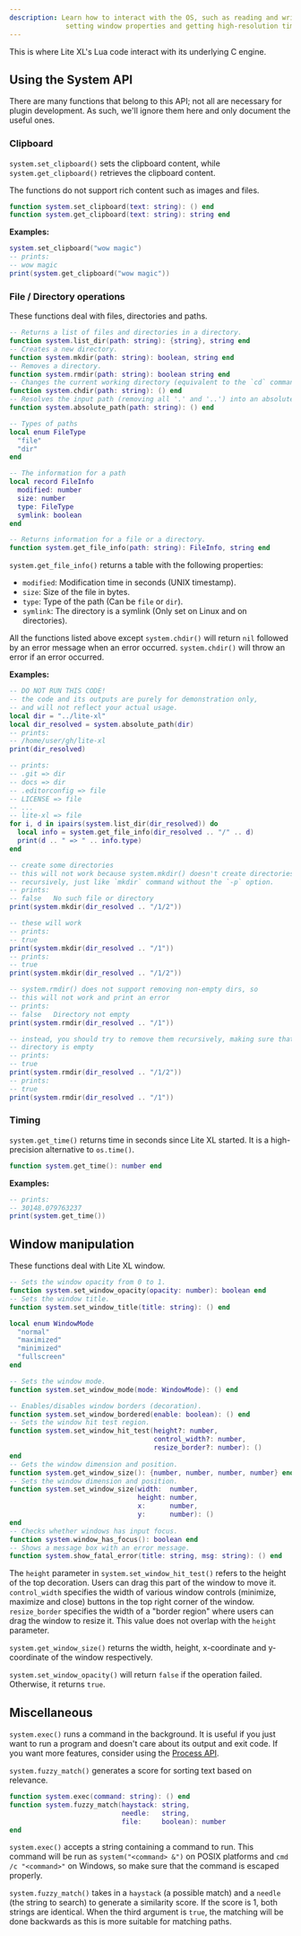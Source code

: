 ```yaml
---
description: Learn how to interact with the OS, such as reading and writing to the clipboard,
              setting window properties and getting high-resolution time within Lite XL.
---
```


This is where Lite XL's Lua code interact with its underlying C engine.

## Using the System API

There are many functions that belong to this API; not all are necessary for plugin development.
As such, we'll ignore them here and only document the useful ones.

### Clipboard

`system.set_clipboard()` sets the clipboard content, while `system.get_clipboard()`
retrieves the clipboard content.

The functions do not support rich content such as images and files.

```lua
function system.set_clipboard(text: string): () end
function system.get_clipboard(text: string): string end
```

**Examples:**

```lua
system.set_clipboard("wow magic")
-- prints:
-- wow magic
print(system.get_clipboard("wow magic"))
```

### File / Directory operations

These functions deal with files, directories and paths.

```lua
-- Returns a list of files and directories in a directory.
function system.list_dir(path: string): {string}, string end
-- Creates a new directory.
function system.mkdir(path: string): boolean, string end
-- Removes a directory.
function system.rmdir(path: string): boolean string end
-- Changes the current working directory (equivalent to the `cd` command)
function system.chdir(path: string): () end
-- Resolves the input path (removing all '.' and '..') into an absolute path.
function system.absolute_path(path: string): () end

-- Types of paths
local enum FileType
  "file"
  "dir"
end

-- The information for a path
local record FileInfo
  modified: number
  size: number
  type: FileType
  symlink: boolean
end

-- Returns information for a file or a directory.
function system.get_file_info(path: string): FileInfo, string end
```

`system.get_file_info()` returns a table with the following properties:

- `modified`: Modification time in seconds (UNIX timestamp).
- `size`: Size of the file in bytes.
- `type`: Type of the path (Can be `file` or `dir`).
- `symlink`: The directory is a symlink (Only set on Linux and on directories).

All the functions listed above except `system.chdir()` will return `nil` followed by an error message
when an error occurred.
`system.chdir()` will throw an error if an error occurred.

**Examples:**

```lua
-- DO NOT RUN THIS CODE!
-- the code and its outputs are purely for demonstration only,
-- and will not reflect your actual usage.
local dir = "../lite-xl"
local dir_resolved = system.absolute_path(dir)
-- prints:
-- /home/user/gh/lite-xl
print(dir_resolved)

-- prints:
-- .git => dir
-- docs => dir
-- .editorconfig => file
-- LICENSE => file
-- ...
-- lite-xl => file
for i, d in ipairs(system.list_dir(dir_resolved)) do
  local info = system.get_file_info(dir_resolved .. "/" .. d)
  print(d .. " => " .. info.type)
end

-- create some directories
-- this will not work because system.mkdir() doesn't create directories
-- recursively, just like `mkdir` command without the `-p` option.
-- prints:
-- false   No such file or directory
print(system.mkdir(dir_resolved .. "/1/2"))

-- these will work
-- prints:
-- true
print(system.mkdir(dir_resolved .. "/1"))
-- prints:
-- true
print(system.mkdir(dir_resolved .. "/1/2"))

-- system.rmdir() does not support removing non-empty dirs, so
-- this will not work and print an error
-- prints:
-- false   Directory not empty
print(system.rmdir(dir_resolved .. "/1"))

-- instead, you should try to remove them recursively, making sure that each
-- directory is empty
-- prints:
-- true
print(system.rmdir(dir_resolved .. "/1/2"))
-- prints:
-- true
print(system.rmdir(dir_resolved .. "/1"))
```

### Timing

`system.get_time()` returns time in seconds since Lite XL started.
It is a high-precision alternative to `os.time()`.

```lua
function system.get_time(): number end
```

**Examples:**

```lua
-- prints:
-- 30148.079763237
print(system.get_time())
```

## Window manipulation

These functions deal with Lite XL window.

```lua
-- Sets the window opacity from 0 to 1.
function system.set_window_opacity(opacity: number): boolean end
-- Sets the window title.
function system.set_window_title(title: string): () end

local enum WindowMode
  "normal"
  "maximized"
  "minimized"
  "fullscreen"
end

-- Sets the window mode.
function system.set_window_mode(mode: WindowMode): () end

-- Enables/disables window borders (decoration).
function system.set_window_bordered(enable: boolean): () end
-- Sets the window hit test region.
function system.set_window_hit_test(height?: number,
                                    control_width?: number,
                                    resize_border?: number): ()
end
-- Gets the window dimension and position.
function system.get_window_size(): {number, number, number, number} end
-- Sets the window dimension and position.
function system.set_window_size(width:  number,
                                height: number,
                                x:      number,
                                y:      number): ()
end
-- Checks whether windows has input focus.
function system.window_has_focus(): boolean end
-- Shows a message box with an error message.
function system.show_fatal_error(title: string, msg: string): () end
```

The `height` parameter in `system.set_window_hit_test()` refers to the height of the top decoration.
Users can drag this part of the window to move it.
`control_width` specifies the width of various window controls
(minimize, maximize and close) buttons in the top right corner of the window.
`resize_border` specifies the width of a "border region" where users can drag the window to resize it.
This value does not overlap with the `height` parameter.

`system.get_window_size()` returns the width, height, x-coordinate and y-coordinate of the window respectively.

`system.set_window_opacity()` will return `false` if the operation failed.
Otherwise, it returns `true`.

## Miscellaneous

`system.exec()` runs a command in the background.
It is useful if you just want to run a program and doesn't care about its output and exit code.
If you want more features, consider using the [Process API][1].

`system.fuzzy_match()` generates a score for sorting text based on relevance.

```lua
function system.exec(command: string): () end
function system.fuzzy_match(haystack: string,
                            needle:   string,
                            file:     boolean): number
end
```

`system.exec()` accepts a string containing a command to run.
This command will be run as `system("<command> &")` on POSIX platforms and `cmd /c "<command>"` on Windows,
so make sure that the command is escaped properly.

`system.fuzzy_match()` takes in a `haystack` (a possible match) and a `needle`
(the string to search) to generate a similarity score.
If the score is 1, both strings are identical.
When the third argument is `true`, the matching will be done backwards as this
is more suitable for matching paths.


[1]: ./child-processes.md
